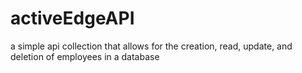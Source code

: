 # activeEdgeAPI
a simple api collection that allows for the creation, read, update, and deletion of employees in a database
